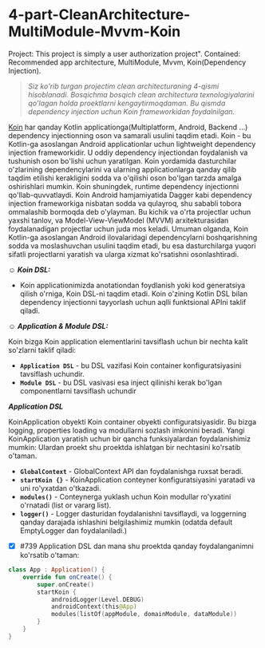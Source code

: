 # 4-part-CleanArchitecture-MultiModule-Mvvm-Koin
Project: This project is simply a user authorization project". Contained: Recommended app architecture, MultiModule, Mvvm, Koin(Dependency Injection).

> *Siz ko'rib turgan projectim clean architecturaning 4-qismi hisoblanadi. Bosqichma bosqich clean architectura texnologiyalarini qo'lagan holda proektlarni kengaytirmoqdaman. Bu qismda dependency injection uchun Koin frameworkidan foydalnilgan.*

[Koin](https://insert-koin.io/docs/setup/why) har qanday Kotlin applicationga(Multiplatform, Android, Backend ...) dependency injectionning oson va samarali usulini taqdim etadi. Koin - bu Kotlin-ga asoslangan Android applicationlar uchun lightweight dependency injection frameworkidir. U oddiy dependency injectiondan foydalanish va tushunish oson bo'lishi uchun yaratilgan. Koin yordamida dasturchilar o'zlarining dependencylarini va ularning applicationlarga qanday qilib taqdim etilishi kerakligini sodda va o'qilishi oson bo'lgan tarzda amalga oshirishlari mumkin. Koin shuningdek, runtime dependency injectionni qo'llab-quvvatlaydi.
Koin Android hamjamiyatida Dagger kabi dependency injection frameworkiga nisbatan sodda va qulayroq, shu sababli tobora ommalashib bormoqda deb o'ylayman. Bu kichik va o'rta projectlar uchun yaxshi tanlov, va Model-View-ViewModel (MVVM) arxitekturasidan foydalanadigan projectlar uchun juda mos keladi.
Umuman olganda, Koin Kotlin-ga asoslangan Android ilovalaridagi dependencylarni boshqarishning sodda va moslashuvchan usulini taqdim etadi, bu esa dasturchilarga yuqori sifatli projectlarni yaratish va ularga xizmat ko'rsatishni osonlashtiradi.

:relaxed: ***Koin DSL:***
- Koin applicationimizda anotationdan foydlanish yoki kod generatsiya qilish o'rniga, Koin DSL-ni taqdim etadi. Koin o'zining Kotlin DSL bilan dependency injectionni tayyorlash uchun aqlli funktsional APIni taklif qiladi.

:relaxed: ***Application & Module DSL:***

Koin bizga Koin application elementlarini tavsiflash uchun bir nechta kalit so'zlarni taklif qiladi:
- **```Application DSL```** - bu DSL vazifasi Koin container konfiguratsiyasini tavsiflash uchundir.
- **```Module DSL```** - bu DSL vasivasi esa inject qilinishi kerak bo'lgan componentlarni tavsiflash uchundir

***Application DSL***

KoinApplication obyekti Koin container obyekti configuratsiyasidir. Bu bizga logging, properties loading va modullarni sozlash imkonini beradi.
Yangi KoinApplication yaratish uchun bir qancha funksiyalardan foydalanishimiz mumkin: Ulardan proekt shu proektda ishlatgan bir nechtasini ko'rsatib o'taman.
- **```GlobalContext```** - GlobalContext API dan foydalanishga ruxsat beradi.
- **```startKoin {}```** - KoinApplication conteyner konfiguratsiyasini yaratadi va uni ro'yxatdan o'tkazadi.
- **```modules()```** - Conteynerga yuklash uchun Koin modullar ro'yxatini o'rnatadi (list or vararg list).
- **```logger()```** - Logger dasturidan foydalanishni tavsiflaydi, va loggerning qanday darajada ishlashini belgilashimiz mumkin (odatda default EmptyLogger dan foydalaniladi.)

- [x] #739 Application DSL dan mana shu proektda qanday foydalanganimni ko'rsatib o'taman:
```kotlin 
class App : Application() {
    override fun onCreate() {
        super.onCreate()
        startKoin {
            androidLogger(Level.DEBUG)
            androidContext(this@App)
            modules(listOf(appModule, domainModule, dataModule))
        }
    }
}
```
